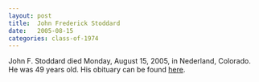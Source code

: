 ```yaml
---
layout: post
title:  John Frederick Stoddard
date:   2005-08-15
categories: class-of-1974
---
```

John F. Stoddard died Monday, August 15, 2005, in Nederland, Colorado.  He was 49 years old.  His obituary can be found [here](http://tinyurl.com/m2vudbt).
